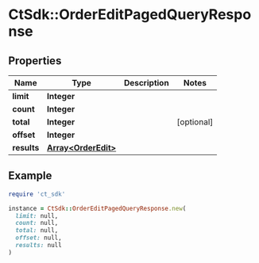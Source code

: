 # CtSdk::OrderEditPagedQueryResponse

## Properties

| Name | Type | Description | Notes |
| ---- | ---- | ----------- | ----- |
| **limit** | **Integer** |  |  |
| **count** | **Integer** |  |  |
| **total** | **Integer** |  | [optional] |
| **offset** | **Integer** |  |  |
| **results** | [**Array&lt;OrderEdit&gt;**](OrderEdit.md) |  |  |

## Example

```ruby
require 'ct_sdk'

instance = CtSdk::OrderEditPagedQueryResponse.new(
  limit: null,
  count: null,
  total: null,
  offset: null,
  results: null
)
```

